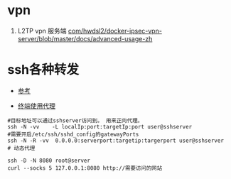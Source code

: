 # vpn

1. L2TP vpn 服务端 [com/hwdsl2/docker-ipsec-vpn-server/blob/master/docs/advanced-usage-zh](https://github.com/hwdsl2/docker-ipsec-vpn-server/blob/master/docs/advanced-usage-zh.md#%E6%8C%87%E5%AE%9A-vpn-%E6%9C%8D%E5%8A%A1%E5%99%A8%E7%9A%84%E5%85%AC%E6%9C%89-ip)

# ssh各种转发

* [参考](https://netcan.github.io/2016/09/28/ssh%E9%9A%A7%E9%81%93%E5%8F%8D%E5%90%91%E4%BB%A3%E7%90%86%E5%AE%9E%E7%8E%B0%E5%86%85%E7%BD%91%E5%88%B0%E5%85%AC%E7%BD%91%E7%AB%AF%E5%8F%A3%E8%BD%AC%E5%8F%91/)

* [终端使用代理](https://zhuanlan.zhihu.com/p/49632556)

```shell
#目标地址可以通过sshserver访问到。 用来正向代理。
ssh -N -vv    -L localIp:port:targetIp:port user@sshserver   
#需要开启/etc/ssh/sshd_config的gatewayPorts
ssh -N -R -vv  0.0.0.0:serverport:targetip:targerport user@sshserver
# 动态代理 

ssh -D -N 8080 root@server
curl --socks 5 127.0.0.1:8080 http://需要访问的网站
```
